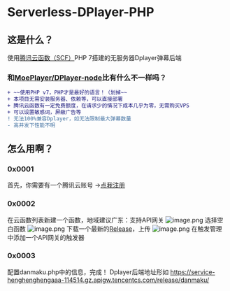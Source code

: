 # Serverless-DPlayer-PHP

## 这是什么？
使用[腾讯云函数（SCF）](https://url.cn/55F1LtN)PHP 7搭建的无服务器Dplayer弹幕后端

### 和[MoePlayer/DPlayer-node](https://github.com/MoePlayer/DPlayer-node)比有什么不一样吗？

```diff
+ ~~使用PHP v7，PHP才是最好的语言！（划掉~~
+ 本项目无需安装服务器、依赖等，可以直接部署
+ 腾讯云函数有一定免费额度，在请求少的情况下成本几乎为零，无需购买VPS
+ 可以设置敏感词，屏蔽广告等
! 无法100%兼容Dplayer，如无法限制最大弹幕数量
- 高并发下性能不明
```
## 怎么用啊？

### 0x0001
首先，你需要有一个腾讯云账号 ->[点我注册](https://url.cn/5lgcrXW)

### 0x0002
在云函数列表新建一个函数，地域建议广东：支持API网关
![image.png](https://i.loli.net/2020/05/05/E56lYMm7TdjzSWP.png)
选择空白函数
![image.png](https://i.loli.net/2020/05/05/w1LdGBkr74ocyfx.png)
下载一个最新的[Release](https://github.com/qcminecraft/Serverless-DPlayer-PHP/releases)，上传
![image.png](https://i.loli.net/2020/05/05/rFQUCxHuEij6ZT5.png)
在触发管理中添加一个API网关的触发器

### 0x0003
配置danmaku.php中的信息，完成！
Dplayer后端地址形如 https://service-henghenghengaaa-114514.gz.apigw.tencentcs.com/release/danmaku/
